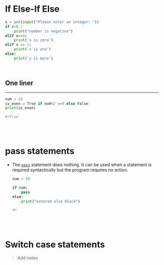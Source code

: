 # If Else-If Else 


```python
x = int(input("Please enter an integer: "))
if x<0 :
	print("number is negative")
elif x==0:
	print('x is zero')
elif x == 1:
	print('x is one')
else:
	print('x is more')
```
<br>

## One liner
---

```python
num = 10
is_even = True if num%2 ==0 else False
print(is_even)

#>True
```

<br>
<br>

# pass statements

* The [`pass`](https://docs.python.org/3/reference/simple_stmts.html#pass) statement does nothing. It can be used when a statement is required syntactically but the program requires no action.

	```py
	num = 10

	if num:
		pass
	else:
		print("entered else block")
	
	#>
	```
<br>
<br>


# Switch case statements

> Add notes